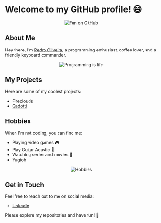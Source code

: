 # Welcome to my GitHub profile! 😄

<p align="center">
  <img src="https://media.giphy.com/media/pzGVc6pyx7y6I/giphy.gif" alt="Fun on GitHub">
</p>

## About Me

Hey there, I'm [Pedro Oliveira](https://github.com/pedrovoliveira), a programming enthusiast, coffee lover, and a friendly keyboard commander.

<p align="center">
  <img src="https://media.giphy.com/media/vY7khS0ScmZYQ/giphy.gif" alt="Programming is life">
</p>

## My Projects

Here are some of my coolest projects:

- [Fireclouds](https://www.fireclouds.com.br/)
- [Gadotti](https://gadotti.com.br/)

## Hobbies

When I'm not coding, you can find me:

- Playing video games 🎮
- Play Guitar Acustic 🎸
- Watching series and movies 🍿
- Yugioh

<p align="center">
  <img src="https://media.giphy.com/media/3ov9jNziFTMfzSumAw/giphy.gif" alt="Hobbies">
</p>

## Get in Touch

Feel free to reach out to me on social media:

- [LinkedIn](https://www.linkedin.com/in/pedro-oliveira-b85565173/)


Please explore my repositories and have fun! 🚀
